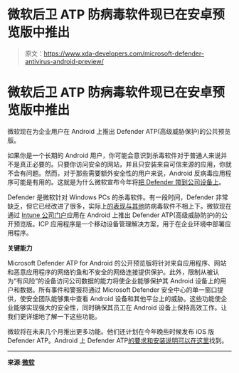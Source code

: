 # 微软后卫 ATP 防病毒软件现已在安卓预览版中推出

> 原文：<https://www.xda-developers.com/microsoft-defender-antivirus-android-preview/>

# 微软后卫 ATP 防病毒软件现已在安卓预览版中推出

微软现在为企业用户在 Android 上推出 Defender ATP(高级威胁保护)的公共预览版。

如果你是一个长期的 Android 用户，你可能会意识到杀毒软件对于普通人来说并不是真正必要的。只要你访问安全的网站，并且只安装来自可信来源的应用，你就不会有问题。然而，对于那些需要额外安全性的用户来说，Android 反病毒应用程序可能是有用的。这就是为什么微软宣布今年将[把 Defender 带到公司设备上](https://www.xda-developers.com/microsoft-bringing-defender-antivirus-software-corporate-android-devices/)。

Defender 是微软针对 Windows PCs 的杀毒软件。有一段时间，Defender 非常缺乏，但它已经改进了很多，实际上[的表现与其他](https://www.av-comparatives.org/tests/real-world-protection-test-february-may-2020/)防病毒软件不相上下。微软现在通过 [Intune 公司门户](https://play.google.com/store/apps/details?id=com.microsoft.windowsintune.companyportal)应用在 Android 上推出 Defender ATP(高级威胁防护)的公开预览版。ICP 应用程序是一个移动设备管理解决方案，用于在企业环境中部署应用程序。

**关键能力**

Microsoft Defender ATP for Android 的公开预览版将针对来自应用程序、网站和恶意应用程序的网络钓鱼和不安全的网络连接提供保护。此外，限制从被认为“有风险”的设备访问公司数据的能力将使企业能够保护其 Android 设备上的用户和数据。所有事件和警报将通过 Microsoft Defender 安全中心的单一窗口提供，使安全团队能够集中查看 Android 设备和其他平台上的威胁。这些功能使企业能够实现强大的安全性，同时确保其员工在 Android 设备上保持高效工作。让我们更详细地了解一下这些功能。

微软将在未来几个月推出更多功能。他们还计划在今年晚些时候发布 iOS 版 Defender ATP。Android 上 Defender ATP[的要求和安装说明可以在这里](https://docs.microsoft.com/en-us/windows/security/threat-protection/microsoft-defender-atp/microsoft-defender-atp-android)找到。

* * *

**来源:[微软](https://techcommunity.microsoft.com/t5/microsoft-defender-atp/announcing-microsoft-defender-atp-for-android/ba-p/1480787)**